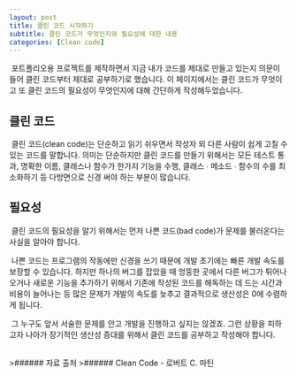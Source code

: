 ```yaml
---
layout: post
title: 클린 코드 시작하기
subtitle: 클린 코드가 무엇인지와 필요성에 대한 내용
categories: [Clean code]
---
```


&nbsp;포트폴리오용 프로젝트를 제작하면서 지금 내가 코드를 제대로 만들고 있는지 의문이 들어 클린 코드부터 제대로 공부하기로 했습니다. 이 페이지에서는 클린 코드가 무엇이고 또 클린 코드의 필요성이 무엇인지에 대해 간단하게 작성해두었습니다.

<h2 class="section-heading">클린 코드</h2>
&nbsp;클린 코드(clean code)는 단순하고 읽기 쉬우면서 작성자 외 다른 사람이 쉽게 고칠 수 있는 코드를 말합니다. 의미는 단순하지만 클린 코드를 만들기 위해서는 모든 테스트 통과, 명확한 이름, 클래스나 함수가 한가지 기능을 수행, 클래스 ∙ 메소드 ∙ 함수의 수를 최소화하기 등 다방면으로 신경 써야 하는 부분이 많습니다.

<h2 class="section-heading">필요성</h2>
&nbsp;클린 코드의 필요성을 알기 위해서는 먼저 나쁜 코드(bad code)가 문제를 불러온다는 사실을 알아야 합니다.

&nbsp;나쁜 코드는 프로그램의 작동에만 신경을 쓰기 때문에 개발 초기에는 빠른 개발 속도를 보장할 수 있습니다. 하지만 하나의 버그를 잡았을 때 엉뚱한 곳에서 다른 버그가 튀어나오거나 새로운 기능을 추가하기 위해서 기존에 작성된 코드를 해독하는 데 드는 시간과 비용이 늘어나는 등 많은 문제가 개발의 속도를 늦추고 결과적으로 생산성은 0에 수렴하게 됩니다.

&nbsp;그 누구도 앞서 서술한 문제를 안고 개발을 진행하고 싶지는 않겠죠. 그런 상황을 피하고자 나아가 장기적인 생산성 증대를 위해서 클린 코드를 공부하고 작성해야 합니다.


<br>
>###### 자료 출처  
>###### Clean Code - 로버트 C. 마틴